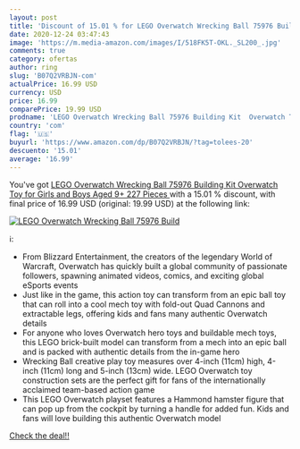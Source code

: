 ```yaml
---
layout: post
title: 'Discount of 15.01 % for LEGO Overwatch Wrecking Ball 75976 Build'
date: 2020-12-24 03:47:43
image: 'https://m.media-amazon.com/images/I/518FK5T-OKL._SL200_.jpg'
comments: true
category: ofertas
author: ring
slug: 'B07Q2VRBJN-com'
actualPrice: 16.99 USD
currency: USD
price: 16.99
comparePrice: 19.99 USD
prodname: 'LEGO Overwatch Wrecking Ball 75976 Building Kit  Overwatch Toy for Girls and Boys Aged 9+  227 Pieces '
country: 'com'
flag: '🇺🇸'
buyurl: 'https://www.amazon.com/dp/B07Q2VRBJN/?tag=tolees-20'
descuento: '15.01'
average: '16.99'
---
```


You've got [LEGO Overwatch Wrecking Ball 75976 Building Kit  Overwatch Toy for Girls and Boys Aged 9+  227 Pieces ](https://www.amazon.com/dp/B07Q2VRBJN/?tag=tolees-20) with a  15.01 % discount, with final price of 16.99 USD (original: 19.99 USD) at the following link:

[![LEGO Overwatch Wrecking Ball 75976 Build](https://m.media-amazon.com/images/I/518FK5T-OKL._SL200_.jpg)](https://www.amazon.com/dp/B07Q2VRBJN/?tag=tolees-20)

ℹ️:

- From Blizzard Entertainment, the creators of the legendary World of Warcraft, Overwatch has quickly built a global community of passionate followers, spawning animated videos, comics, and exciting global eSports events
- Just like in the game, this action toy can transform from an epic ball toy that can roll into a cool mech toy with fold-out Quad Cannons and extractable legs, offering kids and fans many authentic Overwatch details
- For anyone who loves Overwatch hero toys and buildable mech toys, this LEGO brick-built model can transform from a mech into an epic ball and is packed with authentic details from the in-game hero
- Wrecking Ball creative play toy measures over 4-inch (11cm) high, 4-inch (11cm) long and 5-inch (13cm) wide. LEGO Overwatch toy construction sets are the perfect gift for fans of the internationally acclaimed team-based action game
- This LEGO Overwatch playset features a Hammond hamster figure that can pop up from the cockpit by turning a handle for added fun. Kids and fans will love building this authentic Overwatch model

[Check the deal!!](https://www.amazon.com/dp/B07Q2VRBJN/?tag=tolees-20)
